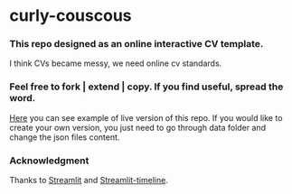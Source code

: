 # curly-couscous

### This repo designed as an online interactive CV template.
I think CVs became messy, we need online cv standards. 

### Feel free to fork | extend | copy. If you find useful, spread the word.
[Here](http://balsever.com/) you can see example of live version of this repo.
If you would like to create your own version, you just need to go through data folder and  change the json files content.

### Acknowledgment
Thanks to [Streamlit](https://streamlit.io/) and [Streamlit-timeline](https://pypi.org/project/streamlit-timeline/).
